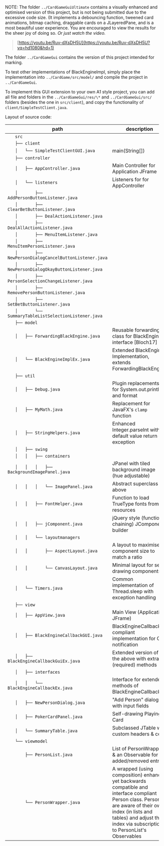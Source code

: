 NOTE: The folder `../CardGameGuiUltimate` contains a visually enhanced and 
optimised version of this project, but is not being submitted due to the
excessive code size.  (It implements a debouncing function, tweened 
card animations, bitmap caching, draggable cards on a JLayeredPane, and
is a most beautiful user experience.  You are encouraged to view the results
for the sheer joy of doing so.  *Or just watch the video.*

> [https://youtu.be/Ruv-dXsDH5U](https://youtu.be/Ruv-dXsDH5U?vq=hd1080&hd=1)

The folder `../CardGameGui` contains the version of this project intended
for marking.

To test other implementations of BlackEngineImpl, simply place the  
implementation into `../CardGame/src/model/` and compile the project in
`../CardGameGui`.

To implement this GUI extension to your own A1 style project, you can add 
all file and folders in the `../CardGameGui/res/\*` and `../CardGameGui/src/` 
folders (besides the one in `src/client`), and copy the functionality of 
`client/SimpleTestClient.java`.

Layout of source code:

| path                                                            | description                                                                                                                                                                                                                           |
| ------------------------------------                            | --------------------
| `    src  `
| `    ├── client   `
| `    │   └── SimpleTestClientGUI.java    `                      | main(String[])
| `    ├── controller   `                                         |
| `    │   ├── AppController.java          `                      | Main Controller for Application JFrame
| `    │   └── listeners                   `                      | Listeners for for AppController
| `    │       ├── AddPersonButtonListener.java     `
| `    │       ├── ClearBetButtonListener.java  `
| `    │       ├── DealActionListener.java  `
| `    │       ├── DealAllActionListener.java   `
| `    │       ├── MenuItemListener.java    `
| `    │       ├── MenuItemPersonListener.java  `
| `    │       ├── NewPersonDialogCancelButtonListener.java     `
| `    │       ├── NewPersonDialogOkayButtonListener.java   `
| `    │       ├── PersonSelectionChangeListener.java   `
| `    │       ├── RemovePersonButtonListener.java  `
| `    │       ├── SetBetButtonListener.java    `
| `    │       └── SummaryTableListSelectionListener.java   `
| `    ├── model    `
| `    │   ├── ForwardingBlackEngine.java   `                      | Reusable forwarding class for BlackEngine interface [Bloch17]
| `    │   └── BlackEngineImplEx.java       `                      | Extended BlackEngine Implementation, extends ForwardingBlackEngine
| `    ├── util     `
| `    │   ├── Debug.java                  `                      | Plugin replacements for System.out.println and format
| `    │   ├── MyMath.java                 `                      | Replacement for JavaFX's `clamp` function
| `    │   ├── StringHelpers.java          `                      | Enhanced Integer.parseInt with default value return on exception
| `    │   ├── swing    `
| `    │   │   ├── containers   `
| `    │   │   │   ├── BackgroundImagePanel.java   `              | JPanel with tiled background image (hue adjustable)
| `    │   │   │   └── ImagePanel.java             `              | Abstract superclass for above
| `    │   │   ├── FontHelper.java                 `              | Function to load TrueType fonts from resources
| `    │   │   ├── jComponent.java                 `              | jQuery style (function chaining) JComponent builder
| `    │   │   └── layoutmanagers   `
| `    │   │       ├── AspectLayout.java       `                  | A layout to maximise component size to match a ratio
| `    │   │       └── CanvasLayout.java       `                  | Minimal layout for self-drawing components
| `    │   └── Timers.java                     `                  | Common implementation of Thread.sleep with exception handling
| `    ├── view     `
| `    │   ├── AppView.java                    `                  | Main View (Application JFrame)
| `    │   ├── BlackEngineCallbackGUI.java      `                  | BlackEngineCallback compliant implementation for GUI notification
| `    │   ├── BlackEngineCallbackGuiEx.java    `                  | Extended version of the above with extra (required) methods
| `    │   ├── interfaces   `
| `    │   │   └── BlackEngineCallbackEx.java   `                  | Interface for extended methods of BlackEngineCallback
| `    │   ├── NewPersonDialog.java            `                  | "Add Person" dialog with input fields
| `    │   ├── PokerCardPanel.java           `                  | Self-drawing Playing Card
| `    │   └── SummaryTable.java               `                  | Subclassed JTable with custom headers & cells
| `    └── viewmodel    `
| `        ├── PersonList.java             `                      | List of PersonWrappers & an Observable for added/removed entries
| `        └── PersonWrapper.java          `                      | A wrapped (using composition) enhanced yet backwards compatible and interface compliant Person class. Persons are aware of their  own index (in lists and tables) and adjust their index via subscription to PersonList's Observables

